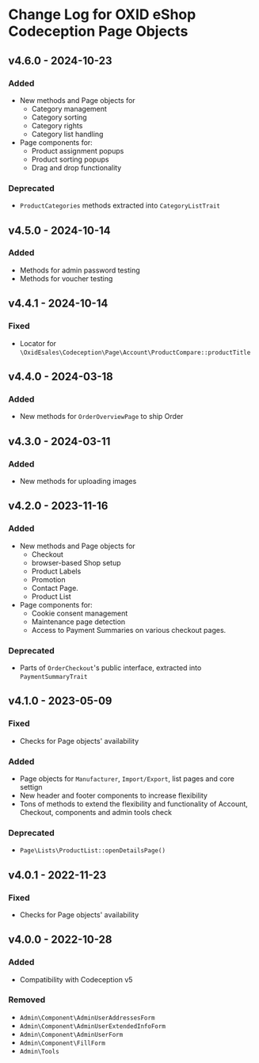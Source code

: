 # Change Log for OXID eShop Codeception Page Objects

## v4.6.0 - 2024-10-23

### Added
- New methods and Page objects for
  - Category management
  - Category sorting
  - Category rights
  - Category list handling
- Page components for:
  - Product assignment popups
  - Product sorting popups
  - Drag and drop functionality

### Deprecated
- `ProductCategories` methods extracted into `CategoryListTrait`

## v4.5.0 - 2024-10-14

### Added
- Methods for admin password testing
- Methods for voucher testing

## v4.4.1 - 2024-10-14

### Fixed
- Locator for `\OxidEsales\Codeception\Page\Account\ProductCompare::productTitle`

## v4.4.0 - 2024-03-18

### Added
- New methods for `OrderOverviewPage` to ship Order

## v4.3.0 - 2024-03-11

### Added
- New methods for uploading images

## v4.2.0 - 2023-11-16

### Added
- New methods and Page objects for 
  - Checkout
  - browser-based Shop setup
  - Product Labels
  - Promotion
  - Contact Page.
  - Product List
- Page components for:
  - Cookie consent management
  - Maintenance page detection
  - Access to Payment Summaries on various checkout pages.

### Deprecated
- Parts of `OrderCheckout`'s public interface, extracted into `PaymentSummaryTrait`

## v4.1.0 - 2023-05-09

### Fixed
- Checks for Page objects' availability

### Added
- Page objects for `Manufacturer`, `Import/Export`, list pages and core settign
- New header and footer components to increase flexibility 
- Tons of methods to extend the flexibility and functionality of Account, Checkout, components and admin tools check

### Deprecated
- `Page\Lists\ProductList::openDetailsPage()`

## v4.0.1 - 2022-11-23

### Fixed
- Checks for Page objects' availability

## v4.0.0 - 2022-10-28

### Added
- Compatibility with Codeception v5

### Removed
- `Admin\Component\AdminUserAddressesForm`
- `Admin\Component\AdminUserExtendedInfoForm`
- `Admin\Component\AdminUserForm`
- `Admin\Component\FillForm`
- `Admin\Tools`
